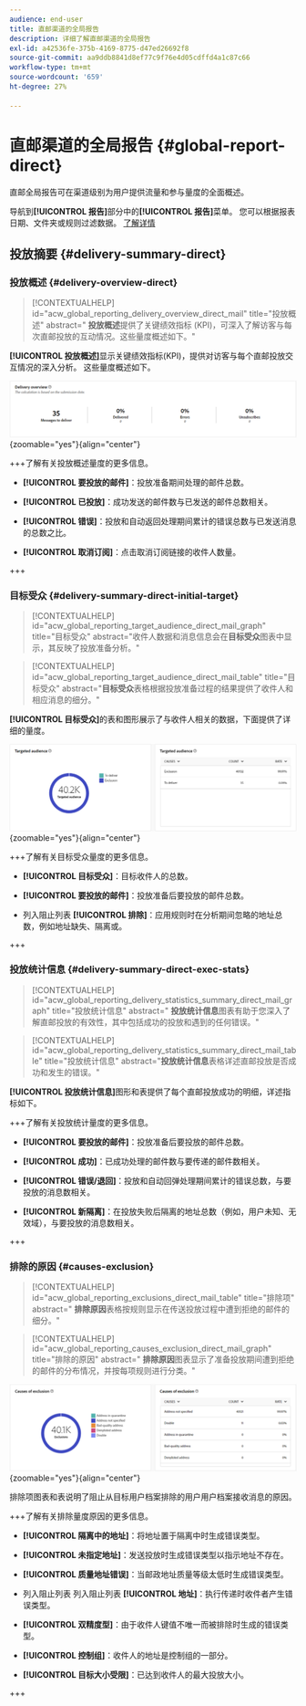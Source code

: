 ```yaml
---
audience: end-user
title: 直邮渠道的全局报告
description: 详细了解直邮渠道的全局报告
exl-id: a42536fe-375b-4169-8775-d47ed26692f8
source-git-commit: aa9ddb8841d8ef77c9f76e4d05cdffd4a1c87c66
workflow-type: tm+mt
source-wordcount: '659'
ht-degree: 27%

---
```


# 直邮渠道的全局报告 {#global-report-direct}

直邮全局报告可在渠道级别为用户提供流量和参与量度的全面概述。

导航到&#x200B;**[!UICONTROL 报告]**&#x200B;部分中的&#x200B;**[!UICONTROL 报告]**&#x200B;菜单。 您可以根据报表日期、文件夹或规则过滤数据。 [了解详情](global-reports.md)

## 投放摘要 {#delivery-summary-direct}

### 投放概述 {#delivery-overview-direct}

>[!CONTEXTUALHELP]
>id="acw_global_reporting_delivery_overview_direct_mail"
>title="投放概述"
>abstract=" **投放概述**&#x200B;提供了关键绩效指标 (KPI)，可深入了解访客与每次直邮投放的互动情况。这些量度概述如下。"

**[!UICONTROL 投放概述]**&#x200B;显示关键绩效指标(KPI)，提供对访客与每个直邮投放交互情况的深入分析。 这些量度概述如下。

![此图像显示了直邮投放的投放概述量度。](assets/global_report_direct_mail_delivery_overview.png){zoomable="yes"}{align="center"}

+++了解有关投放概述量度的更多信息。

* **[!UICONTROL 要投放的邮件]**：投放准备期间处理的邮件总数。

* **[!UICONTROL 已投放]**：成功发送的邮件数与已发送的邮件总数相关。

* **[!UICONTROL 错误]**：投放和自动返回处理期间累计的错误总数与已发送消息的总数之比。

* **[!UICONTROL 取消订阅]**：点击取消订阅链接的收件人数量。

+++

### 目标受众 {#delivery-summary-direct-initial-target}

>[!CONTEXTUALHELP]
>id="acw_global_reporting_target_audience_direct_mail_graph"
>title="目标受众"
>abstract="收件人数据和消息信息会在&#x200B;**目标受众**&#x200B;图表中显示，其反映了投放准备分析。"

>[!CONTEXTUALHELP]
>id="acw_global_reporting_target_audience_direct_mail_table"
>title="目标受众"
>abstract="**目标受众**&#x200B;表格根据投放准备过程的结果提供了收件人和相应消息的细分。"

**[!UICONTROL 目标受众]**&#x200B;的表和图形展示了与收件人相关的数据，下面提供了详细的量度。

![此图像显示了直邮投放的目标受众量度。](assets/global_report_direct_mail_targeted_audience.png){zoomable="yes"}{align="center"}

+++了解有关目标受众量度的更多信息。

* **[!UICONTROL 目标受众]**：目标收件人的总数。

* **[!UICONTROL 要投放的邮件]**：投放准备后要投放的邮件总数。

* 列入阻止列表 **[!UICONTROL 排除]**：应用规则时在分析期间忽略的地址总数，例如地址缺失、隔离或。

+++

### 投放统计信息 {#delivery-summary-direct-exec-stats}

>[!CONTEXTUALHELP]
>id="acw_global_reporting_delivery_statistics_summary_direct_mail_graph"
>title="投放统计信息"
>abstract=" **投放统计信息**&#x200B;图表有助于您深入了解直邮投放的有效性，其中包括成功的投放和遇到的任何错误。"

>[!CONTEXTUALHELP]
>id="acw_global_reporting_delivery_statistics_summary_direct_mail_table"
>title="投放统计信息"
>abstract="**投放统计信息**&#x200B;表格详述直邮投放是否成功和发生的错误。"

**[!UICONTROL 投放统计信息]**&#x200B;图形和表提供了每个直邮投放成功的明细，详述指标如下。

+++了解有关投放统计量度的更多信息。

* **[!UICONTROL 要投放的邮件]**：投放准备后要投放的邮件总数。

* **[!UICONTROL 成功]**：已成功处理的邮件数与要传递的邮件数相关。

* **[!UICONTROL 错误/退回]**：投放和自动回弹处理期间累计的错误总数，与要投放的消息数相关。

* **[!UICONTROL 新隔离]**：在投放失败后隔离的地址总数（例如，用户未知、无效域），与要投放的消息数相关。

+++

### 排除的原因 {#causes-exclusion}

>[!CONTEXTUALHELP]
>id="acw_global_reporting_exclusions_direct_mail_table"
>title="排除项"
>abstract=" **排除原因**&#x200B;表格按规则显示在传送投放过程中遭到拒绝的邮件的细分。"

>[!CONTEXTUALHELP]
>id="acw_global_reporting_causes_exclusion_direct_mail_graph"
>title="排除的原因"
>abstract=" **排除原因**&#x200B;图表显示了准备投放期间遭到拒绝的邮件的分布情况，并按每项规则进行分类。"

![此图像显示了直邮投放中排除量度的原因。](assets/global_report_direct_mail_exclusions.png){zoomable="yes"}{align="center"}

排除项图表和表说明了阻止从目标用户档案排除的用户用户档案接收消息的原因。

+++了解有关排除量度原因的更多信息。

* **[!UICONTROL 隔离中的地址]**：将地址置于隔离中时生成错误类型。

* **[!UICONTROL 未指定地址]**：发送投放时生成错误类型以指示地址不存在。

* **[!UICONTROL 质量地址错误]**：当邮政地址质量等级太低时生成错误类型。

* 列入阻止列表 列入阻止列表 **[!UICONTROL 地址]**：执行传递时收件者产生错误类型。

* **[!UICONTROL 双精度型]**：由于收件人键值不唯一而被排除时生成的错误类型。

* **[!UICONTROL 控制组]**：收件人的地址是控制组的一部分。

* **[!UICONTROL 目标大小受限]**：已达到收件人的最大投放大小。

+++